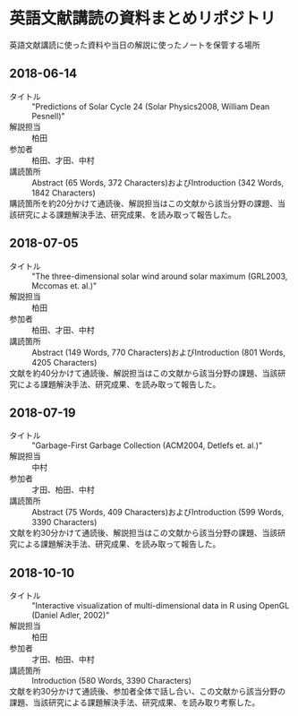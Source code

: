 # 英語文献講読の資料まとめリポジトリ

英語文献講読に使った資料や当日の解説に使ったノートを保管する場所

## 2018-06-14
<dl>
	<dt>タイトル</dt>
	<dd>"Predictions of Solar Cycle 24 (Solar Physics2008, William Dean Pesnell)"</dd>
	<dt>解説担当</dt>
	<dd>柏田</dd>
	<dt>参加者</dt>
	<dd>柏田、才田、中村</dd>
	<dt>講読箇所</dt>
	<dd>Abstract (65 Words, 372 Characters)およびIntroduction (342 Words, 1842 Characters)</dd>
	購読箇所を約20分かけて通読後、解説担当はこの文献から該当分野の課題、当該研究による課題解決手法、研究成果、を読み取って報告した。
</dl>


## 2018-07-05
<dl>
	<dt>タイトル</dt>
	<dd>"The three-dimensional solar wind around solar maximum (GRL2003, Mccomas et. al.)"</dd>
	<dt>解説担当</dt>
	<dd>柏田</dd>
	<dt>参加者</dt>
	<dd>柏田、才田、中村</dd>
	<dt>講読箇所</dt>
	<dd>Abstract (149 Words, 770 Characters)およびIntroduction (801 Words, 4205 Characters)</dd>
	文献を約40分かけて通読後、解説担当はこの文献から該当分野の課題、当該研究による課題解決手法、研究成果、を読み取って報告した。
</dl>

## 2018-07-19
<dl>
	<dt>タイトル</dt>
	<dd>"Garbage-First Garbage Collection (ACM2004, Detlefs et. al.)"</dd>
	<dt>解説担当</dt>
	<dd>中村</dd>
	<dt>参加者</dt>
	<dd>才田、柏田、中村</dd>
	<dt>講読箇所</dt>
	<dd>Abstract (75 Words, 409 Characters)およびIntroduction (599 Words, 3390 Characters)</dd>
	文献を約30分かけて通読後、解説担当はこの文献から該当分野の課題、当該研究による課題解決手法、研究成果、を読み取って報告した。
</dl>

## 2018-10-10
<dl>
<dt>タイトル</dt>
<dd>"Interactive visualization of multi-dimensional data in R using OpenGL (Daniel Adler, 2002)"</dd>
<dt>解説担当</dt>
<dd>柏田</dd>
<dt>参加者</dt>
<dd>才田、柏田、中村</dd>
<dt>講読箇所</dt>
<dd>Introduction (580 Words, 3390 Characters)</dd>
文献を約30分かけて通読後、参加者全体で話し合い、この文献から該当分野の課題、当該研究による課題解決手法、研究成果、を読み取り考察した。
</dl>
